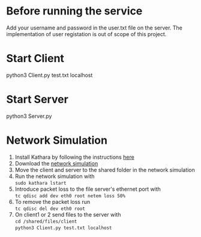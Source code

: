 
# Before running the service
Add your username and password in the user.txt file on the server. The implementation of 
user registation is out of scope of this project.

# Start Client
python3 Client.py test.txt localhost

# Start Server
python3 Server.py 

# Network Simulation
1. Install Kathara by following the instructions [here](https://github.com/KatharaFramework/Kathara/blob/master/README.md#installation)
2. Download the [network simulation  ](https://drive.google.com/file/d/1IoOJNYWOyikIdnOTMmDI-ZYWQvBG5h6H/view?usp=sharing)
3. Move the client and server to the shared folder in the network simulation
3. Run the network simulation with  
`sudo kathara lstart`  
4. Introduce packet loss to the file server's ethernet port with  
`tc qdisc add dev eth0 root netem loss 50%`  
5. To remove the packet loss run  
`tc qdisc del dev eth0 root`
5. On client1 or 2 send files to the server with  
`cd /shared/files/client`  
`python3 Client.py test.txt localhost`
